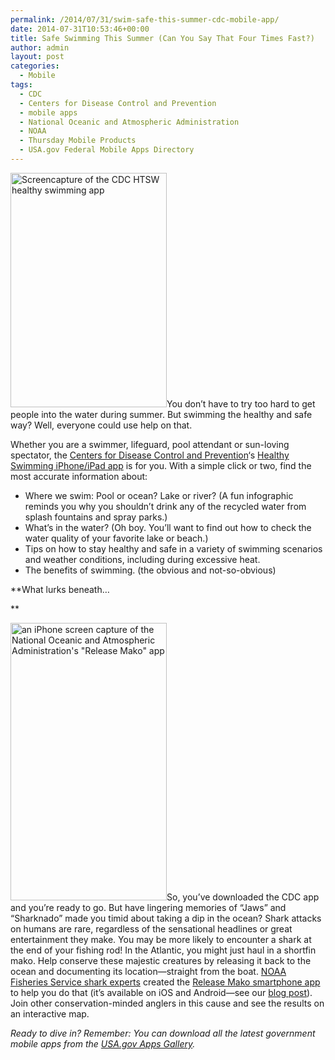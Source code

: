 ```yaml
---
permalink: /2014/07/31/swim-safe-this-summer-cdc-mobile-app/
date: 2014-07-31T10:53:46+00:00
title: Safe Swimming This Summer (Can You Say That Four Times Fast?)
author: admin
layout: post
categories:
  - Mobile
tags:
  - CDC
  - Centers for Disease Control and Prevention
  - mobile apps
  - National Oceanic and Atmospheric Administration
  - NOAA
  - Thursday Mobile Products
  - USA.gov Federal Mobile Apps Directory
---
```


<img class="alignright size-full wp-image-190221" src="https://s3.amazonaws.com/sitesusa/wp-content/uploads/sites/212/2014/07/250-x-375-CDC-HTSW-healthy-swimming-screencap.jpg" alt="Screencapture of the CDC HTSW healthy swimming app" width="250" height="375" />You don&#8217;t have to try too hard to get people into the water during summer. But swimming the healthy and safe way? Well, everyone could use help on that.

Whether you are a swimmer, lifeguard, pool attendant or sun-loving spectator, the [Centers for Disease Control and Prevention](http://www.cdc.gov/healthywater/swimming/)&#8216;s [Healthy Swimming iPhone/iPad app](https://itunes.apple.com/us/app/healthy-swimming/id649091713) is for you. With a simple click or two, find the most accurate information about:

  * Where we swim: Pool or ocean? Lake or river? (A fun infographic reminds you why you shouldn&#8217;t drink any of the recycled water from splash fountains and spray parks.)
  * What&#8217;s in the water? (Oh boy. You&#8217;ll want to find out how to check the water quality of your favorite lake or beach.)
  * Tips on how to stay healthy and safe in a variety of swimming scenarios and weather conditions, including during excessive heat.
  * The benefits of swimming. (the obvious and not-so-obvious)

**What lurks beneath&#8230;
  
** 

<img class="alignright size-full wp-image-190992" src="https://s3.amazonaws.com/sitesusa/wp-content/uploads/sites/212/2014/07/250-x-444-National-Oceanic-and-Atmospheric-Administration-NOAA-Release-Mako-app.jpg" alt="an iPhone screen capture of the National Oceanic and Atmospheric Administration's &quot;Release Mako&quot; app" width="250" height="444" />So, you&#8217;ve downloaded the CDC app and you&#8217;re ready to go. But have lingering memories of &#8220;Jaws&#8221; and &#8220;Sharknado&#8221; made you timid about taking a dip in the ocean? Shark attacks on humans are rare, regardless of the sensational headlines or great entertainment they make. You may be more likely to encounter a shark at the end of your fishing rod! In the Atlantic, you might just haul in a shortfin mako. Help conserve these majestic creatures by releasing it back to the ocean and documenting its location—straight from the boat. [NOAA Fisheries Service shark experts](http://www.nmfs.noaa.gov/stories/a/species/sharks/index.html) created the [Release Mako smartphone app](http://www.nmfs.noaa.gov/sfa/hms/shortfinmako/mako_app.html) to help you do that (it&#8217;s available on iOS and Android—see our [blog post](https://www.digitalgov.gov/2013/11/14/noaa-release-mako-now-on-ios/)). Join other conservation-minded anglers in this cause and see the results on an interactive map.

_Ready to dive in? Remember: You can download all the latest government mobile apps from the [USA.gov Apps Gallery](http://apps.usa.gov/)._